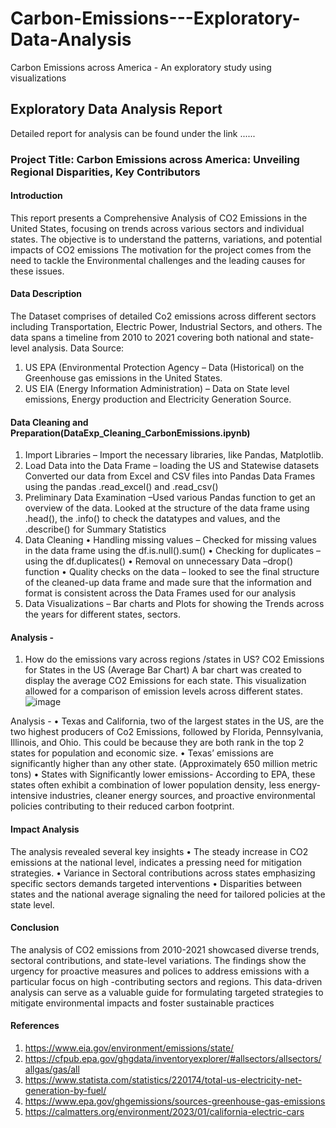 # Carbon-Emissions---Exploratory-Data-Analysis
Carbon Emissions across America - An exploratory study using visualizations
## Exploratory Data Analysis Report 
Detailed report for analysis can be found under the link 
......

### Project Title: Carbon Emissions across America: Unveiling Regional Disparities, Key Contributors
#### Introduction 
This report presents a Comprehensive Analysis of CO2 Emissions in the United States, focusing on trends across various sectors and individual states. The objective is to understand the patterns, variations, and potential impacts of CO2 emissions
The motivation for the project comes from the need to tackle the Environmental challenges and the leading causes for these issues. 
#### Data Description 
The Dataset comprises of detailed Co2 emissions across different sectors including Transportation, Electric Power, Industrial Sectors, and others. The data spans a timeline from 2010 to 2021 covering both national and state-level analysis.
Data Source: 
1.	US EPA (Environmental Protection Agency – Data (Historical) on the Greenhouse gas emissions in the United States.
2.	US EIA (Energy Information Administration) – Data on State level emissions, Energy production and Electricity Generation Source.
#### Data Cleaning and Preparation(DataExp_Cleaning_CarbonEmissions.ipynb) 
1.	Import Libraries – Import the necessary libraries, like Pandas, Matplotlib. 
2.	Load Data into the Data Frame – loading the US and Statewise datasets
Converted our data from Excel and CSV files into Pandas Data Frames using the pandas .read_excel() and .read_csv()
3.	Preliminary Data Examination –Used various Pandas function to get an overview of the data.  Looked at the structure of the data frame using .head(), the .info() to check the datatypes and values, and the .describe() for Summary Statistics 
4.	Data Cleaning
•	Handling missing values – Checked for missing values in the data frame using the   df.is.null().sum()
•	Checking for duplicates – using the df.duplicates()
•	Removal on unnecessary Data –drop() function
•	Quality checks on the data – looked to see the final structure of the cleaned-up data frame and made sure that the information and format is consistent across the Data Frames used for our analysis
5.	Data Visualizations – Bar charts and Plots for showing the Trends across the years for different states, sectors.

#### Analysis - 
1. How do the emissions vary across regions /states in US?
CO2 Emissions for States in the US (Average Bar Chart)
A bar chart was created to display the average CO2 Emissions for each state. This visualization allowed for a comparison of emission levels across different states.
![image](https://github.com/supvadakkeveetil/Carbon-Emissions---Exploratory-Data-Analysis/assets/144635564/85b93e67-f257-47b8-9a54-c76f26fa46ae)


Analysis - 
•	Texas and California, two of the largest states in the US, are the two highest producers of Co2 Emissions, followed by Florida, Pennsylvania, Illinois, and Ohio. This could be because they are both rank in the top 2 states for population and economic size.
•	Texas’ emissions are significantly higher than any other state. (Approximately 650 million metric tons)
•	States with Significantly lower emissions- According to EPA, these states often exhibit a combination of lower population density, less energy-intensive industries, cleaner energy sources, and proactive environmental policies contributing to their reduced carbon footprint.

#### Impact Analysis
The analysis revealed several key insights
•	The steady increase in CO2 emissions at the national level, indicates a pressing need for mitigation strategies.
•	Variance in Sectoral contributions across states emphasizing specific sectors demands targeted interventions
•	Disparities between states and the national average signaling the need for tailored policies at the state level.
#### Conclusion
The analysis of CO2 emissions from 2010-2021 showcased diverse trends, sectoral contributions, and state-level variations. The findings show the urgency for proactive measures and polices to address emissions with a particular focus on high -contributing sectors and regions. This data-driven analysis can serve as a valuable guide for formulating targeted strategies to mitigate environmental impacts and foster sustainable practices
#### References
1.	https://www.eia.gov/environment/emissions/state/
2.	https://cfpub.epa.gov/ghgdata/inventoryexplorer/#allsectors/allsectors/allgas/gas/all
3.	https://www.statista.com/statistics/220174/total-us-electricity-net-generation-by-fuel/
4.	https://www.epa.gov/ghgemissions/sources-greenhouse-gas-emissions
5.	https://calmatters.org/environment/2023/01/california-electric-cars
